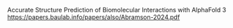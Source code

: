 Accurate Structure Prediction of Biomolecular Interactions with AlphaFold 3
https://papers.baulab.info/papers/also/Abramson-2024.pdf
